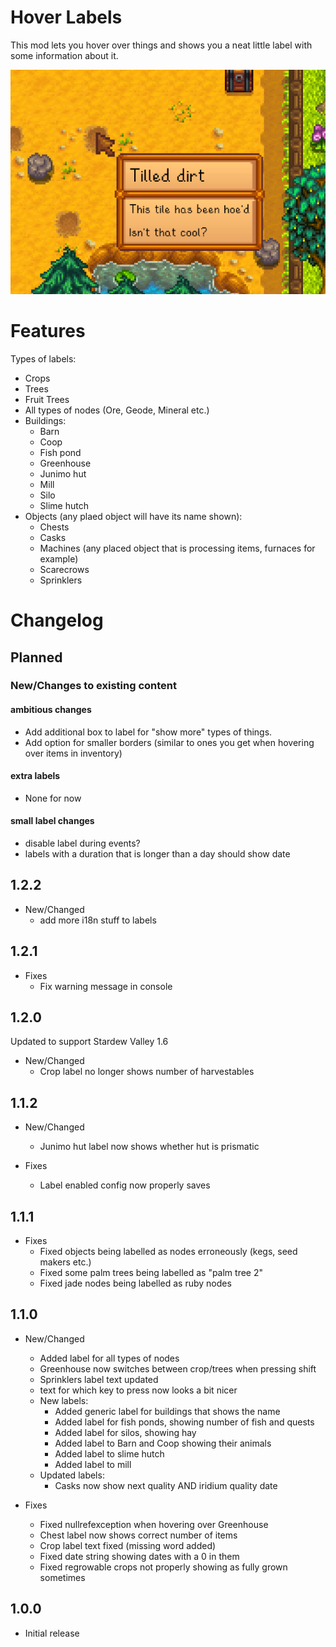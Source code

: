 # Hover Labels

This mod lets you hover over things and shows you a neat little label with some information about it.

![Example label showing tilled dirt](./docs/images//examplelabel.png)
# Features

Types of labels:

* Crops
* Trees
* Fruit Trees
* All types of nodes (Ore, Geode, Mineral etc.)
* Buildings:
  * Barn
  * Coop
  * Fish pond
  * Greenhouse
  * Junimo hut
  * Mill
  * Silo
  * Slime hutch
* Objects (any plaed object will have its name shown):
  * Chests
  * Casks
  * Machines (any placed object that is processing items, furnaces for example)
  * Scarecrows
  * Sprinklers

# Changelog

## Planned

### New/Changes to existing content

#### ambitious changes
* Add additional box to label for "show more" types of things.
* Add option for smaller borders (similar to ones you get when hovering over items in inventory)

#### extra labels
* None for now

#### small label changes

* disable label during events?
* labels with a duration that is longer than a day should show date

## 1.2.2
* New/Changed
  * add more i18n stuff to labels


## 1.2.1
* Fixes
    * Fix warning message in console
 
## 1.2.0

Updated to support Stardew Valley 1.6

* New/Changed
  * Crop label no longer shows number of harvestables


## 1.1.2
* New/Changed
  * Junimo hut label now shows whether hut is prismatic

* Fixes
  * Label enabled config now properly saves

## 1.1.1
* Fixes
  * Fixed objects being labelled as nodes erroneously (kegs, seed makers etc.)
  * Fixed some palm trees being labelled as "palm tree 2"
  * Fixed jade nodes being labelled as ruby nodes

## 1.1.0
* New/Changed
  * Added label for all types of nodes
  * Greenhouse now switches between crop/trees when pressing shift
  * Sprinklers label text updated
  * text for which key to press now looks a bit nicer
  * New labels:
    * Added generic label for buildings that shows the name
    * Added label for fish ponds, showing number of fish and quests
    * Added label for silos, showing hay
    * Added label to Barn and Coop showing their animals
  	* Added label to slime hutch
    * Added label to mill
  * Updated labels:
    * Casks now show next quality AND iridium quality date

* Fixes
  * Fixed nullrefexception when hovering over Greenhouse
  * Chest label now shows correct number of items
  * Crop label text fixed (missing word added)
  * Fixed date string showing dates with a 0 in them
  * Fixed regrowable crops not properly showing as fully grown sometimes

## 1.0.0

* Initial release

